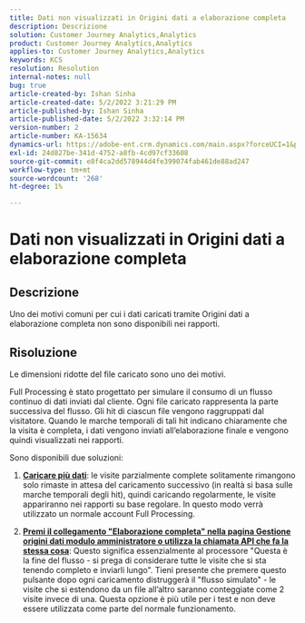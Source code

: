 ```yaml
---
title: Dati non visualizzati in Origini dati a elaborazione completa
description: Descrizione
solution: Customer Journey Analytics,Analytics
product: Customer Journey Analytics,Analytics
applies-to: Customer Journey Analytics,Analytics
keywords: KCS
resolution: Resolution
internal-notes: null
bug: true
article-created-by: Ishan Sinha
article-created-date: 5/2/2022 3:21:29 PM
article-published-by: Ishan Sinha
article-published-date: 5/2/2022 3:32:14 PM
version-number: 2
article-number: KA-15634
dynamics-url: https://adobe-ent.crm.dynamics.com/main.aspx?forceUCI=1&pagetype=entityrecord&etn=knowledgearticle&id=a08c6085-2bca-ec11-a7b5-6045bd00dca1
exl-id: 24d827be-341d-4752-a8fb-4cd97cf33608
source-git-commit: e8f4ca2dd578944d4fe399074fab461de88ad247
workflow-type: tm+mt
source-wordcount: '268'
ht-degree: 1%

---
```


# Dati non visualizzati in Origini dati a elaborazione completa

## Descrizione


Uno dei motivi comuni per cui i dati caricati tramite Origini dati a elaborazione completa non sono disponibili nei rapporti.


## Risoluzione


Le dimensioni ridotte del file caricato sono uno dei motivi.

Full Processing è stato progettato per simulare il consumo di un flusso continuo di dati inviati dal cliente. Ogni file caricato rappresenta la parte successiva del flusso. Gli hit di ciascun file vengono raggruppati dal visitatore. Quando le marche temporali di tali hit indicano chiaramente che la visita è completa, i dati vengono inviati all’elaborazione finale e vengono quindi visualizzati nei rapporti.

Sono disponibili due soluzioni:

1. <u><b>Caricare più dati</b></u>: le visite parzialmente complete solitamente rimangono solo rimaste in attesa del caricamento successivo (in realtà si basa sulle marche temporali degli hit), quindi caricando regolarmente, le visite appariranno nei rapporti su base regolare. In questo modo verrà utilizzato un normale account Full Processing.

2. <u><b>Premi il collegamento &quot;Elaborazione completa&quot; nella pagina Gestione origini dati modulo amministratore o utilizza la chiamata API che fa la stessa cosa</b></u>: Questo significa essenzialmente al processore &quot;Questa è la fine del flusso - si prega di considerare tutte le visite che si sta tenendo completo e inviarli lungo&quot;. Tieni presente che premere questo pulsante dopo ogni caricamento distruggerà il &quot;flusso simulato&quot; - le visite che si estendono da un file all’altro saranno conteggiate come 2 visite invece di una. Questa opzione è più utile per i test e non deve essere utilizzata come parte del normale funzionamento.
